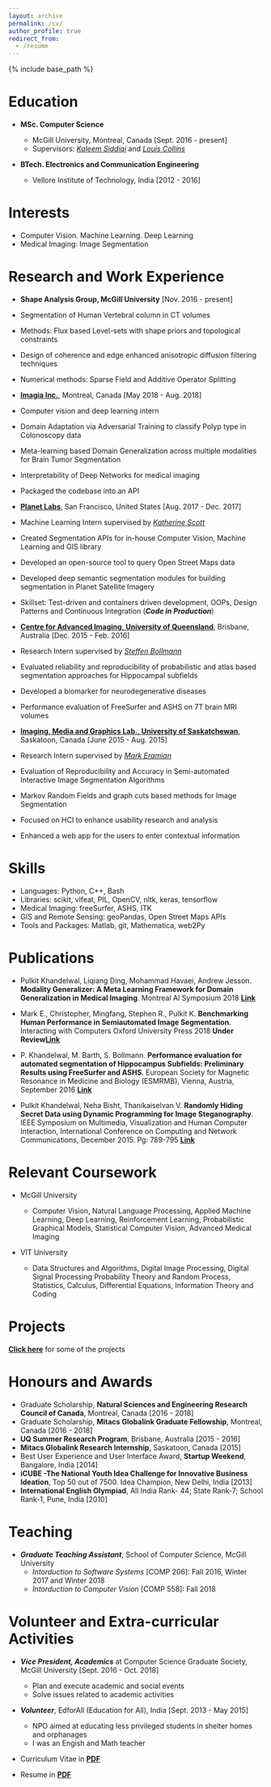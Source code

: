 ```yaml
---
layout: archive
permalink: /cv/
author_profile: true
redirect_from:
  - /resume
---
```


{% include base_path %}

Education
======
* **MSc. Computer Science**
  * McGill University, Montreal, Canada [Sept. 2016 - present]
  * Supervisors: [*Kaleem Siddiqi*](http://www.cim.mcgill.ca/~siddiqi/) and [*Louis Collins*](http://nist.mni.mcgill.ca/)
      
* **BTech. Electronics and Communication Engineering**
  * Vellore Institute of Technology, India [2012 - 2016]
 
Interests
======
* Computer Vision. Machine Learning. Deep Learning
* Medical Imaging: Image Segmentation

Research and Work Experience
======
* **Shape Analysis Group, McGill University** [Nov. 2016 - present]   
* Segmentation of Human Vertebral column in CT volumes
* Methods: Flux based Level-sets with shape priors and topological constraints
* Design of coherence and edge enhanced anisotropic diffusion filtering techniques
* Numerical methods: Sparse Field and Additive Operator Splitting

* [**Imagia Inc.**](https://www.imagia.com/), Montreal, Canada [May 2018 - Aug. 2018]
* Computer vision and deep learning intern
* Domain Adaptation via Adversarial Training to classify Polyp type in Colonoscopy data
* Meta-learning based Domain Generalization across multiple modalities for Brain Tumor Segmentation
* Interpretability of Deep Networks for medical imaging
* Packaged the codebase into an API

* [**Planet Labs**](https://www.planet.com/), San Francisco, United States [Aug. 2017 - Dec. 2017]
* Machine Learning Intern supervised by [*Katherine Scott*](https://www.linkedin.com/in/katherineascott/)
* Created Segmentation APIs for in-house Computer Vision, Machine Learning and GIS library
* Developed an open-source tool to query Open Street Maps data
* Developed deep semantic segmentation modules for building segmentation in Planet Satellite Imagery
* Skillset: Test-driven and containers driven development, OOPs, Design Patterns and Continuous Integration (***Code in Production***)

* [**Centre for Advanced Imaging, University of Queensland**](https://cai.centre.uq.edu.au/), Brisbane, Australia [Dec. 2015 - Feb. 2016]
* Research Intern supervised by [*Steffen Bollmann*](https://cai.centre.uq.edu.au/profile/115/steffen-bollmann)
* Evaluated reliability and reproducibility of probabilistic and atlas based segmentation
approaches for Hippocampal subfields
* Developed a biomarker for neurodegenerative diseases
* Performance evaluation of FreeSurfer and ASHS on 7T brain MRI volumes
  
* [**Imaging, Media and Graphics Lab., University of Saskatchewan**](https://www.cs.usask.ca/research/research-groups/imaging,-multimedia-and-graphics-img-lab.php), Saskatoon, Canada [June 2015 - Aug. 2015]
* Research Intern supervised by [*Mark Eramian*](https://www.cs.usask.ca/faculty/eramian/)
* Evaluation of Reproducibility and Accuracy in Semi-automated Interactive Image Segmentation Algorithms
* Markov Random Fields and graph cuts based methods for Image Segmentation
* Focused on HCI to enhance usability research and analysis
* Enhanced a web app for the users to enter contextual information
  
Skills
======

* Languages: Python, C++, Bash
* Libraries: scikit, vlfeat, PIL, OpenCV, nltk, keras, tensorflow
* Medical Imaging: freeSurfer, ASHS, ITK
* GIS and Remote Sensing: geoPandas, Open Street Maps APIs
* Tools and Packages: Matlab, git, Mathematica, web2Py

Publications
======
* Pulkit Khandelwal, Liqiang Ding, Mohammad Havaei, Andrew Jesson. **Modality Generalizer: A Meta Learning Framework for Domain Generalization in Medical Imaging**. Montreal AI Symposium 2018 [**Link**](https://drive.google.com/file/d/1zBAKiiXr1-HIOd3-5-InWHX7zY48wDwW/view?usp=sharing)

* Mark E., Christopher, Mingfang, Stephen R., Pulkit K. **Benchmarking Human Performance in Semiautomated Image Segmentation**. Interacting with Computers Oxford University Press 2018 **Under Review**[**Link**](https://drive.google.com/file/d/1hqq69ua-7bQczBUvo3oMhMIsE6ml78sq/view?usp=sharing)

* P. Khandelwal, M. Barth, S. Bollmann. **Performance evaluation for automated segmentation of Hippocampus Subfields: Preliminary Results using FreeSurfer and ASHS**.  European Society for Magnetic Resonance in Medicine and Biology (ESMRMB), Vienna, Austria, September 2016 [**Link**](https://figshare.com/articles/Performance_evaluation_for_automated_segmentation_of_Hippocampus_Subfields_Preliminary_Results_using_FreeSurfer_and_ASHS/4272431)

* Pulkit Khandelwal, Neha Bisht, Thanikaiselvan V. **Randomly Hiding Secret Data using Dynamic Programming for Image Steganography**. IEEE Symposium on Multimedia, Visualization and Human Computer Interaction, International Conference on Computing and Network Communications, December 2015. Pg: 789-795 [**Link**](http://ieeexplore.ieee.org/abstract/document/7411278/)


Relevant Coursework
======
* McGill University
  * Computer Vision, Natural Language Processing, Applied Machine Learning, Deep Learning, Reinforcement Learning,                 Probabilistic Graphical Models, Statistical Computer Vision, Advanced Medical Imaging

* VIT University
  * Data Structures and Algorithms, Digital Image Processing, Digital Signal Processing
    Probability Theory and Random Process, Statistics, Calculus, Differential Equations, Information Theory and Coding
  
Projects
======
[**Click here**](https://pulkit-khandelwal.github.io/portfolio/) for some of the projects

Honours and Awards
======
* Graduate Scholarship, **Natural Sciences and Engineering Research Council of Canada**, Montreal, Canada [2016 - 2018]
* Graduate Scholarship, **Mitacs Globalink Graduate Fellowship**, Montreal, Canada [2016 - 2018]
* **UQ Summer Research Program**, Brisbane, Australia [2015 - 2016]
* **Mitacs Globalink Research Internship**, Saskatoon, Canada [2015]
* Best User Experience and User Interface Award, **Startup Weekend**, Bangalore, India [2014]
* **iCUBE -The National Youth Idea Challenge for Innovative Business Ideation**, Top 50 out of 7500. Idea Champion, New Delhi, India [2013]
* **International English Olympiad**, All India Rank- 44; State Rank-7; School Rank-1, Pune, India [2010]

Teaching
======
* ***Graduate Teaching Assistant***, School of Computer Science, McGill University
  * *Intorduction to Software Systems* [COMP 206]: Fall 2016, Winter 2017 and Winter 2018
  * *Intorduction to Computer Vision* [COMP 558]: Fall 2018
  
Volunteer and Extra-curricular Activities
======
* ***Vice President, Academics*** at Computer Science Graduate Society, McGill University [Sept. 2016 - Oct. 2018]
  * Plan and execute academic and social events
  * Solve issues related to academic activities

* ***Volunteer***, EdforAll (Education for All), India [Sept. 2013 - May 2015]
  * NPO aimed at educating less privileged students in shelter homes and orphanages
  * I was an Engish and Math teacher

* Curriculum Vitae in [**PDF**](https://drive.google.com/file/d/1-m-YNU-oaeZ0YPdur52TzRR3A2EMt3gl/view?usp=sharing)
* Resume in [**PDF**](https://drive.google.com/file/d/11IVINYZccYlZ3LYf1Yuz8wY-l8eXNxoL/view?usp=sharing)
